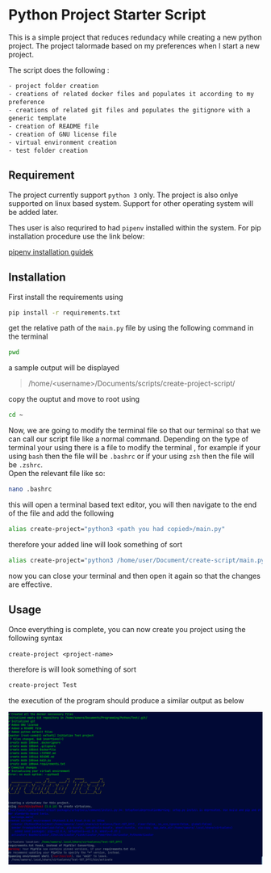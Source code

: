 # Python Project Starter Script 

This is a simple project that reduces redundacy while creating a new python project. 
The project talormade based on my preferences when I start a new project.

The script does the following :

    - project folder creation
    - creations of related docker files and populates it according to my preference 
    - creations of related git files and populates the gitignore with a generic template
    - creation of README file
    - creation of GNU license file
    - virtual environment creation
    - test folder creation


## Requirement
The project currently support `python 3` only. The project is also onlye supported on linux based system. Support for other operating system will be added later. </br>

Thes user is also requrired to had `pipenv` installed within the system. 
For pip installation procedure use the link below: 

[pipenv installation guidek](https://pypi.org/project/pipenv/)

## Installation
First install the requirements using
```bash
pip install -r requirements.txt 
```

get the relative path of the `main.py` file by using the following command in the terminal

```bash
pwd
```

a sample output will be displayed
 > /home/\<username>/Documents/scripts/create-project-script/

copy the ouptut and move to root using

```bash
cd ~
```

Now, we are going to modify the terminal file so that our terminal so that we can call our script file like a normal command.
Depending on the type of terminal your using there is a file to modify the terminal , for example if your using `bash` then the file will be `.bashrc` or if your using `zsh` then the file will be `.zshrc`.<br/>
Open the relevant file like so:

```bash
nano .bashrc 
```

this will open a terminal based text editor, you will then navigate to the end of the file and add the following

```bash
alias create-project="python3 <path you had copied>/main.py"
```

therefore your added line will look something of sort

```bash
alias create-project="python3 /home/user/Document/create-script/main.py"
```

now you can close your terminal and then open it again so that the changes are effective.


## Usage
Once everything is complete, you can now create you project using the following syntax

`create-project <project-name>`

therefore is will look something of sort

```bash
create-project Test
```

the execution of the program should produce a similar output as below


![output image](./output.png)


